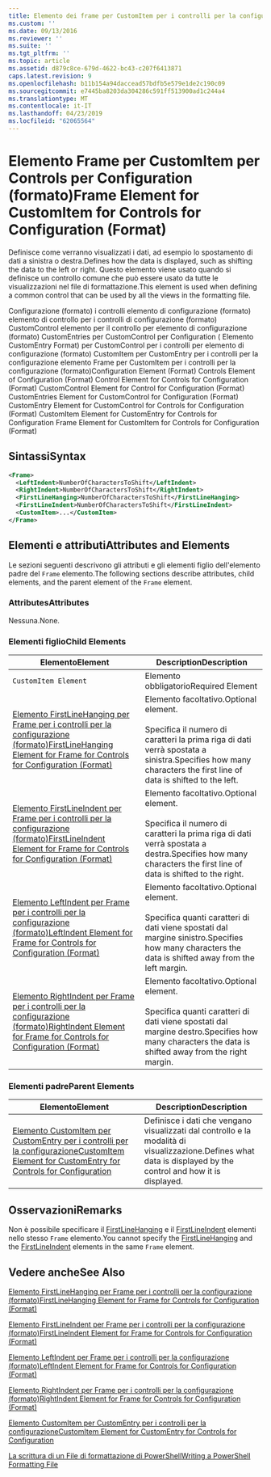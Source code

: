 ```yaml
---
title: Elemento dei frame per CustomItem per i controlli per la configurazione (formato) | Microsoft Docs
ms.custom: ''
ms.date: 09/13/2016
ms.reviewer: ''
ms.suite: ''
ms.tgt_pltfrm: ''
ms.topic: article
ms.assetid: d879c8ce-679d-4622-bc43-c207f6413871
caps.latest.revision: 9
ms.openlocfilehash: b11b154a94daccead57bdfb5e579e1de2c190c09
ms.sourcegitcommit: e7445ba8203da304286c591ff513900ad1c244a4
ms.translationtype: MT
ms.contentlocale: it-IT
ms.lasthandoff: 04/23/2019
ms.locfileid: "62065564"
---
```

# <a name="frame-element-for-customitem-for-controls-for-configuration-format"></a><span data-ttu-id="2d7ee-102">Elemento Frame per CustomItem per Controls per Configuration (formato)</span><span class="sxs-lookup"><span data-stu-id="2d7ee-102">Frame Element for CustomItem for Controls for Configuration (Format)</span></span>

<span data-ttu-id="2d7ee-103">Definisce come verranno visualizzati i dati, ad esempio lo spostamento di dati a sinistra o destra.</span><span class="sxs-lookup"><span data-stu-id="2d7ee-103">Defines how the data is displayed, such as shifting the data to the left or right.</span></span> <span data-ttu-id="2d7ee-104">Questo elemento viene usato quando si definisce un controllo comune che può essere usato da tutte le visualizzazioni nel file di formattazione.</span><span class="sxs-lookup"><span data-stu-id="2d7ee-104">This element is used when defining a common control that can be used by all the views in the formatting file.</span></span>

<span data-ttu-id="2d7ee-105">Configurazione (formato) i controlli elemento di configurazione (formato) elemento di controllo per i controlli di configurazione (formato) CustomControl elemento per il controllo per elemento di configurazione (formato) CustomEntries per CustomControl per Configuration ( Elemento CustomEntry Format) per CustomControl per i controlli per elemento di configurazione (formato) CustomItem per CustomEntry per i controlli per la configurazione elemento Frame per CustomItem per i controlli per la configurazione (formato)</span><span class="sxs-lookup"><span data-stu-id="2d7ee-105">Configuration Element (Format) Controls Element of Configuration (Format) Control Element for Controls for Configuration (Format) CustomControl Element for Control for Configuration (Format) CustomEntries Element for CustomControl for Configuration (Format) CustomEntry Element for CustomControl for Controls for Configuration (Format) CustomItem Element for CustomEntry for Controls for Configuration Frame Element for CustomItem for Controls for Configuration (Format)</span></span>

## <a name="syntax"></a><span data-ttu-id="2d7ee-106">Sintassi</span><span class="sxs-lookup"><span data-stu-id="2d7ee-106">Syntax</span></span>

```xml
<Frame>
  <LeftIndent>NumberOfCharactersToShift</LeftIndent>
  <RightIndent>NumberOfCharactersToShift</RightIndent>
  <FirstLineHanging>NumberOfCharactersToShift</FirstLineHanging>
  <FirstLineIndent>NumberOfCharactersToShift</FirstLineIndent>
  <CustomItem>...</CustomItem>
</Frame>
```

## <a name="attributes-and-elements"></a><span data-ttu-id="2d7ee-107">Elementi e attributi</span><span class="sxs-lookup"><span data-stu-id="2d7ee-107">Attributes and Elements</span></span>

<span data-ttu-id="2d7ee-108">Le sezioni seguenti descrivono gli attributi e gli elementi figlio dell'elemento padre del `Frame` elemento.</span><span class="sxs-lookup"><span data-stu-id="2d7ee-108">The following sections describe attributes, child elements, and the parent element of the `Frame` element.</span></span>

### <a name="attributes"></a><span data-ttu-id="2d7ee-109">Attributes</span><span class="sxs-lookup"><span data-stu-id="2d7ee-109">Attributes</span></span>

<span data-ttu-id="2d7ee-110">Nessuna.</span><span class="sxs-lookup"><span data-stu-id="2d7ee-110">None.</span></span>

### <a name="child-elements"></a><span data-ttu-id="2d7ee-111">Elementi figlio</span><span class="sxs-lookup"><span data-stu-id="2d7ee-111">Child Elements</span></span>

|<span data-ttu-id="2d7ee-112">Elemento</span><span class="sxs-lookup"><span data-stu-id="2d7ee-112">Element</span></span>|<span data-ttu-id="2d7ee-113">Description</span><span class="sxs-lookup"><span data-stu-id="2d7ee-113">Description</span></span>|
|-------------|-----------------|
|`CustomItem Element`|<span data-ttu-id="2d7ee-114">Elemento obbligatorio</span><span class="sxs-lookup"><span data-stu-id="2d7ee-114">Required Element</span></span>|
|[<span data-ttu-id="2d7ee-115">Elemento FirstLineHanging per Frame per i controlli per la configurazione (formato)</span><span class="sxs-lookup"><span data-stu-id="2d7ee-115">FirstLineHanging Element for Frame for Controls for Configuration (Format)</span></span>](./firstlinehanging-element-for-frame-for-controls-for-configuration-format.md)|<span data-ttu-id="2d7ee-116">Elemento facoltativo.</span><span class="sxs-lookup"><span data-stu-id="2d7ee-116">Optional element.</span></span><br /><br /> <span data-ttu-id="2d7ee-117">Specifica il numero di caratteri la prima riga di dati verrà spostata a sinistra.</span><span class="sxs-lookup"><span data-stu-id="2d7ee-117">Specifies how many characters the first line of data is shifted to the left.</span></span>|
|[<span data-ttu-id="2d7ee-118">Elemento FirstLineIndent per Frame per i controlli per la configurazione (formato)</span><span class="sxs-lookup"><span data-stu-id="2d7ee-118">FirstLineIndent Element for Frame for Controls for Configuration (Format)</span></span>](./firstlineindent-element-for-frame-for-controls-for-configuration-format.md)|<span data-ttu-id="2d7ee-119">Elemento facoltativo.</span><span class="sxs-lookup"><span data-stu-id="2d7ee-119">Optional element.</span></span><br /><br /> <span data-ttu-id="2d7ee-120">Specifica il numero di caratteri la prima riga di dati verrà spostata a destra.</span><span class="sxs-lookup"><span data-stu-id="2d7ee-120">Specifies how many characters the first line of data is shifted to the right.</span></span>|
|[<span data-ttu-id="2d7ee-121">Elemento LeftIndent per Frame per i controlli per la configurazione (formato)</span><span class="sxs-lookup"><span data-stu-id="2d7ee-121">LeftIndent Element for Frame for Controls for Configuration (Format)</span></span>](./leftindent-element-for-frame-for-controls-for-configuration-format.md)|<span data-ttu-id="2d7ee-122">Elemento facoltativo.</span><span class="sxs-lookup"><span data-stu-id="2d7ee-122">Optional element.</span></span><br /><br /> <span data-ttu-id="2d7ee-123">Specifica quanti caratteri di dati viene spostati dal margine sinistro.</span><span class="sxs-lookup"><span data-stu-id="2d7ee-123">Specifies how many characters the data is shifted away from the left margin.</span></span>|
|[<span data-ttu-id="2d7ee-124">Elemento RightIndent per Frame per i controlli per la configurazione (formato)</span><span class="sxs-lookup"><span data-stu-id="2d7ee-124">RightIndent Element for Frame for Controls for Configuration (Format)</span></span>](./rightindent-element-for-frame-for-controls-for-configuration-format.md)|<span data-ttu-id="2d7ee-125">Elemento facoltativo.</span><span class="sxs-lookup"><span data-stu-id="2d7ee-125">Optional element.</span></span><br /><br /> <span data-ttu-id="2d7ee-126">Specifica quanti caratteri di dati viene spostati dal margine destro.</span><span class="sxs-lookup"><span data-stu-id="2d7ee-126">Specifies how many characters the data is shifted away from the right margin.</span></span>|

### <a name="parent-elements"></a><span data-ttu-id="2d7ee-127">Elementi padre</span><span class="sxs-lookup"><span data-stu-id="2d7ee-127">Parent Elements</span></span>

|<span data-ttu-id="2d7ee-128">Elemento</span><span class="sxs-lookup"><span data-stu-id="2d7ee-128">Element</span></span>|<span data-ttu-id="2d7ee-129">Description</span><span class="sxs-lookup"><span data-stu-id="2d7ee-129">Description</span></span>|
|-------------|-----------------|
|[<span data-ttu-id="2d7ee-130">Elemento CustomItem per CustomEntry per i controlli per la configurazione</span><span class="sxs-lookup"><span data-stu-id="2d7ee-130">CustomItem Element for CustomEntry for Controls for Configuration</span></span>](./customitem-element-for-customentry-for-controls-for-configuration-format.md)|<span data-ttu-id="2d7ee-131">Definisce i dati che vengano visualizzati dal controllo e la modalità di visualizzazione.</span><span class="sxs-lookup"><span data-stu-id="2d7ee-131">Defines what data is displayed by the control and how it is displayed.</span></span>|

## <a name="remarks"></a><span data-ttu-id="2d7ee-132">Osservazioni</span><span class="sxs-lookup"><span data-stu-id="2d7ee-132">Remarks</span></span>

<span data-ttu-id="2d7ee-133">Non è possibile specificare il [FirstLineHanging](./firstlinehanging-element-for-frame-for-controls-for-configuration-format.md) e il [FirstLineIndent](./firstlineindent-element-for-frame-for-controls-for-configuration-format.md) elementi nello stesso `Frame` elemento.</span><span class="sxs-lookup"><span data-stu-id="2d7ee-133">You cannot specify the [FirstLineHanging](./firstlinehanging-element-for-frame-for-controls-for-configuration-format.md) and the [FirstLineIndent](./firstlineindent-element-for-frame-for-controls-for-configuration-format.md) elements in the same `Frame` element.</span></span>

## <a name="see-also"></a><span data-ttu-id="2d7ee-134">Vedere anche</span><span class="sxs-lookup"><span data-stu-id="2d7ee-134">See Also</span></span>

[<span data-ttu-id="2d7ee-135">Elemento FirstLineHanging per Frame per i controlli per la configurazione (formato)</span><span class="sxs-lookup"><span data-stu-id="2d7ee-135">FirstLineHanging Element for Frame for Controls for Configuration (Format)</span></span>](./firstlinehanging-element-for-frame-for-controls-for-configuration-format.md)

[<span data-ttu-id="2d7ee-136">Elemento FirstLineIndent per Frame per i controlli per la configurazione (formato)</span><span class="sxs-lookup"><span data-stu-id="2d7ee-136">FirstLineIndent Element for Frame for Controls for Configuration (Format)</span></span>](./firstlineindent-element-for-frame-for-controls-for-configuration-format.md)

[<span data-ttu-id="2d7ee-137">Elemento LeftIndent per Frame per i controlli per la configurazione (formato)</span><span class="sxs-lookup"><span data-stu-id="2d7ee-137">LeftIndent Element for Frame for Controls for Configuration (Format)</span></span>](./leftindent-element-for-frame-for-controls-for-configuration-format.md)

[<span data-ttu-id="2d7ee-138">Elemento RightIndent per Frame per i controlli per la configurazione (formato)</span><span class="sxs-lookup"><span data-stu-id="2d7ee-138">RightIndent Element for Frame for Controls for Configuration (Format)</span></span>](./rightindent-element-for-frame-for-controls-for-configuration-format.md)

[<span data-ttu-id="2d7ee-139">Elemento CustomItem per CustomEntry per i controlli per la configurazione</span><span class="sxs-lookup"><span data-stu-id="2d7ee-139">CustomItem Element for CustomEntry for Controls for Configuration</span></span>](./customitem-element-for-customentry-for-controls-for-configuration-format.md)

[<span data-ttu-id="2d7ee-140">La scrittura di un File di formattazione di PowerShell</span><span class="sxs-lookup"><span data-stu-id="2d7ee-140">Writing a PowerShell Formatting File</span></span>](./writing-a-powershell-formatting-file.md)
